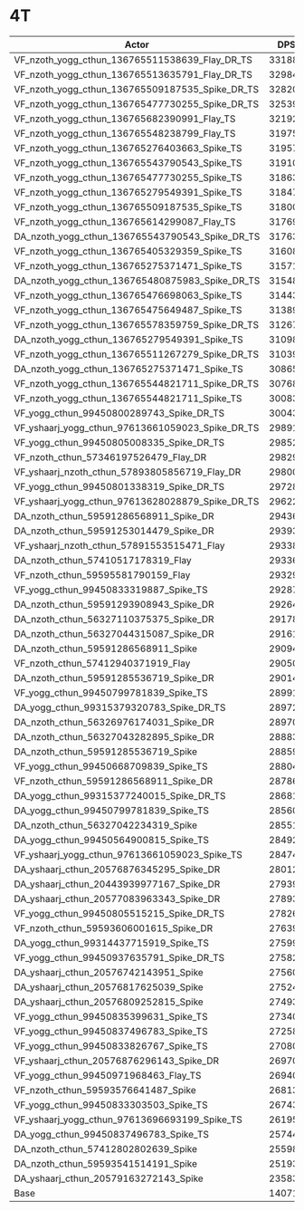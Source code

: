 # 4T
| Actor | DPS | Increase |
|---|:---:|:---:|
|VF_nzoth_yogg_cthun_136765511538639_Flay_DR_TS|331884|135.85%|
|VF_nzoth_yogg_cthun_136765513635791_Flay_DR_TS|329840|134.40%|
|VF_nzoth_yogg_cthun_136765509187535_Spike_DR_TS|328201|133.23%|
|VF_nzoth_yogg_cthun_136765477730255_Spike_DR_TS|325398|131.24%|
|VF_nzoth_yogg_cthun_136765682390991_Flay_TS|321926|128.77%|
|VF_nzoth_yogg_cthun_136765548238799_Flay_TS|319757|127.23%|
|VF_nzoth_yogg_cthun_136765276403663_Spike_TS|319575|127.10%|
|VF_nzoth_yogg_cthun_136765543790543_Spike_TS|319106|126.77%|
|VF_nzoth_yogg_cthun_136765477730255_Spike_TS|318631|126.43%|
|VF_nzoth_yogg_cthun_136765279549391_Spike_TS|318478|126.32%|
|VF_nzoth_yogg_cthun_136765509187535_Spike_TS|318006|125.99%|
|VF_nzoth_yogg_cthun_136765614299087_Flay_TS|317695|125.77%|
|DA_nzoth_yogg_cthun_136765543790543_Spike_DR_TS|317634|125.72%|
|VF_nzoth_yogg_cthun_136765405329359_Spike_TS|316080|124.62%|
|VF_nzoth_yogg_cthun_136765275371471_Spike_TS|315716|124.36%|
|DA_nzoth_yogg_cthun_136765480875983_Spike_DR_TS|315487|124.20%|
|VF_nzoth_yogg_cthun_136765476698063_Spike_TS|314434|123.45%|
|VF_nzoth_yogg_cthun_136765475649487_Spike_TS|313895|123.07%|
|VF_nzoth_yogg_cthun_136765578359759_Spike_DR_TS|312671|122.20%|
|DA_nzoth_yogg_cthun_136765279549391_Spike_TS|310980|120.99%|
|VF_nzoth_yogg_cthun_136765511267279_Spike_DR_TS|310397|120.58%|
|DA_nzoth_yogg_cthun_136765275371471_Spike_TS|308653|119.34%|
|VF_nzoth_yogg_cthun_136765544821711_Spike_DR_TS|307689|118.66%|
|VF_nzoth_yogg_cthun_136765544821711_Spike_TS|300835|113.79%|
|VF_yogg_cthun_99450800289743_Spike_DR_TS|300431|113.50%|
|VF_yshaarj_yogg_cthun_97613661059023_Spike_DR_TS|298910|112.42%|
|VF_yogg_cthun_99450805008335_Spike_DR_TS|298526|112.14%|
|VF_nzoth_cthun_57346197526479_Flay_DR|298291|111.98%|
|VF_yshaarj_nzoth_cthun_57893805856719_Flay_DR|298006|111.77%|
|VF_yogg_cthun_99450801338319_Spike_DR_TS|297288|111.26%|
|VF_yshaarj_yogg_cthun_97613628028879_Spike_DR_TS|296228|110.51%|
|DA_nzoth_cthun_59591286568911_Spike_DR|294369|109.19%|
|DA_nzoth_cthun_59591253014479_Spike_DR|293931|108.88%|
|VF_yshaarj_nzoth_cthun_57891553515471_Flay|293386|108.49%|
|DA_nzoth_cthun_57410517178319_Flay|293369|108.48%|
|VF_nzoth_cthun_59595581790159_Flay|293298|108.43%|
|VF_yogg_cthun_99450833319887_Spike_TS|292871|108.13%|
|DA_nzoth_cthun_59591293908943_Spike_DR|292648|107.97%|
|DA_nzoth_cthun_56327110375375_Spike_DR|291786|107.35%|
|DA_nzoth_cthun_56327044315087_Spike_DR|291618|107.24%|
|DA_nzoth_cthun_59591286568911_Spike|290949|106.76%|
|VF_nzoth_cthun_57412940371919_Flay|290505|106.44%|
|DA_nzoth_cthun_59591285536719_Spike_DR|290148|106.19%|
|VF_yogg_cthun_99450799781839_Spike_TS|289912|106.02%|
|DA_yogg_cthun_99315379320783_Spike_DR_TS|289727|105.89%|
|DA_nzoth_cthun_56326976174031_Spike_DR|289700|105.87%|
|DA_nzoth_cthun_56327043282895_Spike_DR|288835|105.26%|
|DA_nzoth_cthun_59591285536719_Spike|288595|105.09%|
|VF_yogg_cthun_99450668709839_Spike_TS|288049|104.70%|
|VF_nzoth_cthun_59591286568911_Spike_DR|287864|104.57%|
|DA_yogg_cthun_99315377240015_Spike_DR_TS|286813|103.82%|
|DA_yogg_cthun_99450799781839_Spike_TS|285607|102.96%|
|DA_nzoth_cthun_56327042234319_Spike|285517|102.90%|
|DA_yogg_cthun_99450564900815_Spike_TS|284929|102.48%|
|VF_yshaarj_yogg_cthun_97613661059023_Spike_TS|284740|102.35%|
|DA_yshaarj_cthun_20576876345295_Spike_DR|280128|99.07%|
|DA_yshaarj_cthun_20443939977167_Spike_DR|279392|98.55%|
|DA_yshaarj_cthun_20577083963343_Spike_DR|278932|98.22%|
|VF_yogg_cthun_99450805515215_Spike_DR_TS|278268|97.75%|
|VF_nzoth_cthun_59593606001615_Spike_DR|276395|96.42%|
|DA_yogg_cthun_99314437715919_Spike_TS|275993|96.13%|
|VF_yogg_cthun_99450937635791_Spike_DR_TS|275820|96.01%|
|DA_yshaarj_cthun_20576742143951_Spike|275603|95.85%|
|DA_yshaarj_cthun_20576817625039_Spike|275247|95.60%|
|DA_yshaarj_cthun_20576809252815_Spike|274930|95.38%|
|VF_yogg_cthun_99450835399631_Spike_TS|273408|94.29%|
|VF_yogg_cthun_99450837496783_Spike_TS|272582|93.71%|
|VF_yogg_cthun_99450833826767_Spike_TS|270802|92.44%|
|VF_yshaarj_cthun_20576876296143_Spike_DR|269706|91.66%|
|VF_yogg_cthun_99450971968463_Flay_TS|269407|91.45%|
|VF_nzoth_cthun_59593576641487_Spike|268139|90.55%|
|VF_yogg_cthun_99450833303503_Spike_TS|267437|90.05%|
|VF_yshaarj_yogg_cthun_97613696693199_Spike_TS|261951|86.15%|
|DA_yogg_cthun_99450837496783_Spike_TS|257446|82.95%|
|DA_nzoth_cthun_57412802802639_Spike|255985|81.91%|
|DA_nzoth_cthun_59593541514191_Spike|251930|79.03%|
|DA_yshaarj_cthun_20579163272143_Spike|235839|67.60%|
|Base|140718|0.00%|

